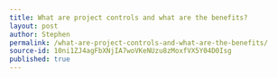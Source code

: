 ```yaml
---
title: What are project controls and what are the benefits?
layout: post
author: Stephen
permalink: /what-are-project-controls-and-what-are-the-benefits/
source-id: 10ni1ZJ4agFbXNjIA7woVKeNUzu8zMoxfVX5Y04D0Isg
published: true
---
```

